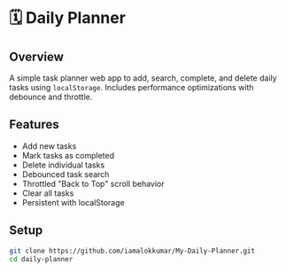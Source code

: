 # 🗓️ Daily Planner

## Overview

A simple task planner web app to add, search, complete, and delete daily tasks using `localStorage`. Includes performance optimizations with debounce and throttle.

## Features

- Add new tasks
- Mark tasks as completed
- Delete individual tasks
- Debounced task search
- Throttled "Back to Top" scroll behavior
- Clear all tasks
- Persistent with localStorage

## Setup

```bash
git clone https://github.com/iamalokkumar/My-Daily-Planner.git
cd daily-planner
